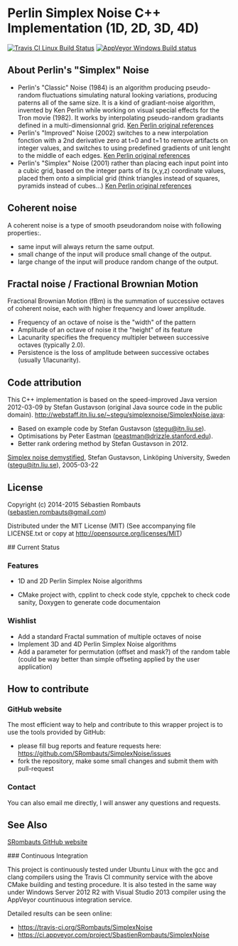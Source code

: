 Perlin Simplex Noise C++ Implementation (1D, 2D, 3D, 4D)
========================================================

[![Travis CI Linux Build Status](https://travis-ci.org/SRombauts/SimplexNoise.svg)](https://travis-ci.org/SRombauts/SimplexNoise "Travis CI Linux Build Status")
[![AppVeyor Windows Build status](https://ci.appveyor.com/api/projects/status/github/SRombauts/SimplexNoise?svg=true)](https://ci.appveyor.com/project/SbastienRombauts/SimplexNoise "AppVeyor Windows Build status")

## About Perlin's "Simplex" Noise

- Perlin's "Classic" Noise (1984) is an algorithm producing pseudo-random fluctuations
  simulating natural looking variations, producing paterns all of the same size.
  It is a kind of gradiant-noise algorithm, invented by Ken Perlin while working
  on visual special effects for the Tron movie (1982).
  It works by interpolating pseudo-random gradiants defined in a multi-dimensionnal grid.
  [Ken Perlin original references](http://mrl.nyu.edu/~perlin/doc/oscar.html)
- Perlin's "Improved" Noise (2002) switches to a new interpolation fonction with
  a 2nd derivative zero at t=0 and t=1 to remove artifacts on integer values,
  and switches to using predefined gradients of unit lenght to the middle of each edges. 
  [Ken Perlin original references](http://mrl.nyu.edu/~perlin/paper445.pdf)
- Perlin's "Simplex" Noise (2001) rather than placing each input point into a cubic grid,
  based on the integer parts of its (x,y,z) coordinate values, placed them onto a simplicial grid
  (think triangles instead of squares, pyramids instead of cubes...)
  [Ken Perlin original references](http://www.csee.umbc.edu/~olano/s2002c36/ch02.pdf)

## Coherent noise

A coherent noise is a type of smooth pseudorandom noise with following properties:.
- same input will always return the same output.
- small change of the input will produce small change of the output.
- large change of the input will produce random change of the output.

## Fractal noise / Fractional Brownian Motion

Fractional Brownian Motion (fBm) is the summation of successive octaves of coherent noise,
each with higher frequency and lower amplitude.

- Frequency of an octave of noise is the "width" of the pattern
- Amplitude of an octave of noise it the "height" of its feature
- Lacunarity specifies the frequency multipler between successive octaves (typically 2.0).
- Persistence is the loss of amplitude between successive octabes (usually 1/lacunarity).

## Code attribution

This C++ implementation is based on the speed-improved Java version 2012-03-09
by Stefan Gustavson (original Java source code in the public domain).
http://webstaff.itn.liu.se/~stegu/simplexnoise/SimplexNoise.java:
- Based on example code by Stefan Gustavson (stegu@itn.liu.se).
- Optimisations by Peter Eastman (peastman@drizzle.stanford.edu).
- Better rank ordering method by Stefan Gustavson in 2012.

[Simplex noise demystified](http://staffwww.itn.liu.se/~stegu/simplexnoise/simplexnoise.pdf),
Stefan Gustavson, Linköping University, Sweden (stegu@itn.liu.se), 2005-03-22

## License

Copyright (c) 2014-2015 Sébastien Rombauts (sebastien.rombauts@gmail.com)

Distributed under the MIT License (MIT) (See accompanying file LICENSE.txt
or copy at http://opensource.org/licenses/MIT)

## Current Status
### Features
- 1D and 2D Perlin Simplex Noise algorithms

- CMake project with, cpplint to check code style, cppchek to check code sanity, Doxygen to generate code documentaion

### Wishlist
- Add a standard Fractal summation of multiple octaves of noise
- Implement 3D and 4D Perlin Simplex Noise algorithms
- Add a parameter for permutation (offset and mask?) of the random table (could be way better than simple offseting applied by the user application)

## How to contribute
### GitHub website
The most efficient way to help and contribute to this wrapper project is to
use the tools provided by GitHub:
- please fill bug reports and feature requests here: https://github.com/SRombauts/SimplexNoise/issues
- fork the repository, make some small changes and submit them with pull-request

### Contact
You can also email me directly, I will answer any questions and requests.

## See Also
[SRombauts GitHub website](http://srombauts.github.com)

### Continuous Integration

This project is continuously tested under Ubuntu Linux with the gcc and clang compilers
using the Travis CI community service with the above CMake building and testing procedure.
It is also tested in the same way under Windows Server 2012 R2 with Visual Studio 2013 compiler
using the AppVeyor countinuous integration service.

Detailed results can be seen online:
 - https://travis-ci.org/SRombauts/SimplexNoise
 - https://ci.appveyor.com/project/SbastienRombauts/SimplexNoise

